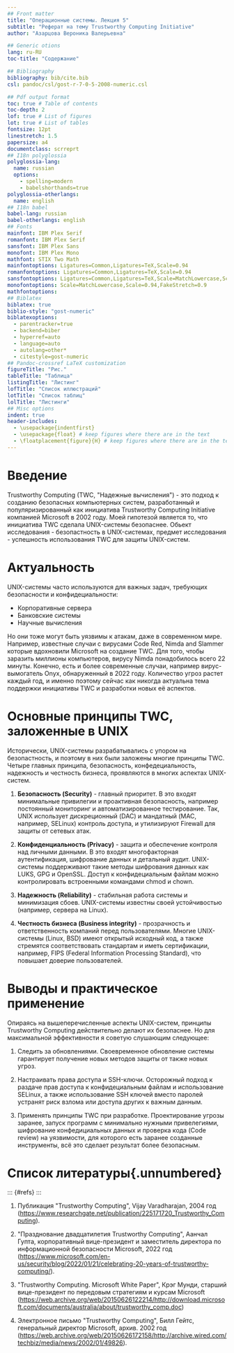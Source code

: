```yaml
---
## Front matter
title: "Операционные системы. Лекция 5"
subtitle: "Реферат на тему Trustworthy Computing Initiative"
author: "Азарцова Вероника Валерьевна"

## Generic otions
lang: ru-RU
toc-title: "Содержание"

## Bibliography
bibliography: bib/cite.bib
csl: pandoc/csl/gost-r-7-0-5-2008-numeric.csl

## Pdf output format
toc: true # Table of contents
toc-depth: 2
lof: true # List of figures
lot: true # List of tables
fontsize: 12pt
linestretch: 1.5
papersize: a4
documentclass: scrreprt
## I18n polyglossia
polyglossia-lang:
  name: russian
  options:
	- spelling=modern
	- babelshorthands=true
polyglossia-otherlangs:
  name: english
## I18n babel
babel-lang: russian
babel-otherlangs: english
## Fonts
mainfont: IBM Plex Serif
romanfont: IBM Plex Serif
sansfont: IBM Plex Sans
monofont: IBM Plex Mono
mathfont: STIX Two Math
mainfontoptions: Ligatures=Common,Ligatures=TeX,Scale=0.94
romanfontoptions: Ligatures=Common,Ligatures=TeX,Scale=0.94
sansfontoptions: Ligatures=Common,Ligatures=TeX,Scale=MatchLowercase,Scale=0.94
monofontoptions: Scale=MatchLowercase,Scale=0.94,FakeStretch=0.9
mathfontoptions:
## Biblatex
biblatex: true
biblio-style: "gost-numeric"
biblatexoptions:
  - parentracker=true
  - backend=biber
  - hyperref=auto
  - language=auto
  - autolang=other*
  - citestyle=gost-numeric
## Pandoc-crossref LaTeX customization
figureTitle: "Рис."
tableTitle: "Таблица"
listingTitle: "Листинг"
lofTitle: "Список иллюстраций"
lotTitle: "Список таблиц"
lolTitle: "Листинги"
## Misc options
indent: true
header-includes:
  - \usepackage{indentfirst}
  - \usepackage{float} # keep figures where there are in the text
  - \floatplacement{figure}{H} # keep figures where there are in the text
---
```


# Введение

Trustworthy Computing (TWC, "Надежные вычисления") - это подход к созданию безопасных компьютерных систем, разработанный и популяризированный как инициатива Trustworthy Computing Initiative компанией Microsoft в 2002 году. 
Моей гипотезой является то, что инициатива TWC сделала UNIX-системы безопаснее. Обьект исследования - безопастность в UNIX-системах, предмет исследования - успешность использования TWC для защиты UNIX-систем.

# Актуальность

UNIX-системы часто используются для важных задач, требующих безопасности и конфидециальности:

- Корпоративные сервера
- Банковские системы
- Научные вычисления

Но они тоже могут быть уязвимы к атакам, даже в современном мире. Например, известные случаи с вирусами Code Red, Nimda and Slammer которые вдохновили Microsoft на создание TWC. Для того, чтобы заразить миллионы компьютеров, вирусу Nimda понадобилось всего 22 минуты. Конечно, есть и более современные случаи, например вирус-вымогатель Onyx, обнаруженный в 2022 году. Количество угроз растет каждый год, и именно поэтому сейчас как никогда актуальна тема поддержки инициативы TWC и разработки новых её аспектов. 

# Основные принципы TWC, заложенные в UNIX

Исторически, UNIX-системы разрабатывались с упором на безопастность, и поэтому в них были заложены многие принципы TWC. Четыре главных принципа, безопасность, конфедециальность, надежность и честность бизнеса, проявляются в многих аспектах UNIX-систем.

1. **Безопасность (Security)** - главный приоритет. В это входят минимальные привилегии и проактивная безопасность, например постоянный мониторинг и автоматизированное тестирование. Так, UNIX использует дискреционный (DAC) и мандатный (MAC, например, SELinux) контроль доступа, и утилизируют Firewall для защиты от сетевых атак.

2. **Конфиденциальность (Privacy)** - защита и обеспечение контроля над личными данными. В это входят многофакторная аутентификация, шифрование данных и детальный аудит. UNIX-системы поддерживают такие методы шифрования данных как LUKS, GPG и OpenSSL. Доступ к конфидециальным файлам можно контролировать встроенными командами chmod и chown.

3. **Надежность (Reliability)** - стабильная работа системы и минимизация сбоев. UNIX-системы известны своей устойчивостью (например, сервера на Linux).

4. **Честность бизнеса (Business integrity)** - прозрачность и ответственность компаний перед пользователями. Многие UNIX-системы (Linux, BSD) имеют открытый исходный код, а также стремятся соответствовать стандартам и иметь сертификации, например, FIPS (Federal Information Processing Standard), что повышает доверие пользователей. 

# Выводы и практическое применение

Опираясь на вышеперечисленные аспекты UNIX-систем, принципы Trustworthy Computing действительно делают их безопаснее. Но для максимальной эффективности я советую слушающим следующее:

1. Следить за обновлениями. Своевременное обновление системы гарантирует получение новых методов защиты от также новых угроз.

2. Настраивать права доступа и SSH-ключи. Осторожный подход к раздаче прав доступа к конфидециальным файлам и использование SELinux, а также использование SSH ключей вместо паролей устранят риск взлома или доступа других к важным данным.

3. Применять принципы TWC при разработке. Проектирование угрозы заранее, запуск программ с минимально нужными привелегиями, шифрование конфедициальных данных и проверка кода (Code review) на уязвимости, для которого есть заранее созданные инструменты, всё это сделает результат более безопасным. 

# Список литературы{.unnumbered}

::: {#refs}
:::

1. Публикация "Trustworthy Computing", Vijay Varadharajan, 2004 год (https://www.researchgate.net/publication/225171720_Trustworthy_Computing).

2. "Празднование двадцатилетия Trustworthy Computing", Аанчал Гупта, корпоративный вице-президент и заместитель директора по информационной безопасности Microsoft, 2022 год (https://www.microsoft.com/en-us/security/blog/2022/01/21/celebrating-20-years-of-trustworthy-computing/).

3. "Trustworthy Computing. Microsoft White Paper", Крэг Мунди, старший вице-президент по передовым стратегиям и курсам Microsoft (https://web.archive.org/web/20150626122214/http://download.microsoft.com/documents/australia/about/trustworthy_comp.doc)

4. Электронное письмо "Trustworthy Computing", Билл Гейтс, генеральный директор Microsoft, архив. 2002 год (https://web.archive.org/web/20150626172158/http://archive.wired.com/techbiz/media/news/2002/01/49826).

